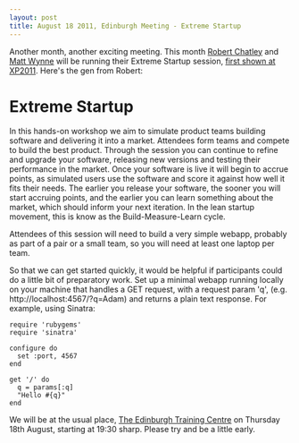```yaml
---
layout: post
title: August 18 2011, Edinburgh Meeting - Extreme Startup
---
```


Another month, another exciting meeting. This month [Robert Chatley](http://chatley.com) and [Matt Wynne](http://twitter.com/mattwynne) will be running their Extreme Startup session, [first shown at XP2011](http://chatley.com/posts/05-27-2011/extreme-startup/).  Here's the gen from Robert:

Extreme Startup
===============

In this hands-on workshop we aim to simulate product teams building
software and delivering it into a market. Attendees form teams and
compete to build the best product. Through the session you can
continue to refine and upgrade your software, releasing new versions
and testing their performance in the market. Once your software is
live it will begin to accrue points, as simulated users use the
software and score it against how well it fits their needs. The
earlier you release your software, the sooner you will start accruing
points, and the earlier you can learn something about the market,
which should inform your next iteration. In the lean startup movement,
this is know as the Build-Measure-Learn cycle.

Attendees of this session will need to build a very simple webapp,
probably as part of a pair or a small team, so you will need at least
one laptop per team.

So that we can get started quickly, it would be helpful if
participants could do a little bit of preparatory work. Set up a
minimal webapp running locally on your machine that handles a GET
request, with a request param 'q', (e.g.
http://localhost:4567/?q=Adam) and returns a plain text response. For
example, using Sinatra:

    require 'rubygems'
    require 'sinatra'

    configure do
      set :port, 4567
    end

    get '/' do
      q = params[:q]
      "Hello #{q}"
    end

We will be at the usual place, [The Edinburgh Training Centre](http://maps.google.co.uk/maps?client=safari&q=EH1+1SU&oe=UTF-8&ie=UTF8&hl=en&hq=&hnear=Edinburgh+EH1+1SU,+United+Kingdom&z=15) on Thursday 18th August, starting at 19:30 sharp. Please try and be a little early.


